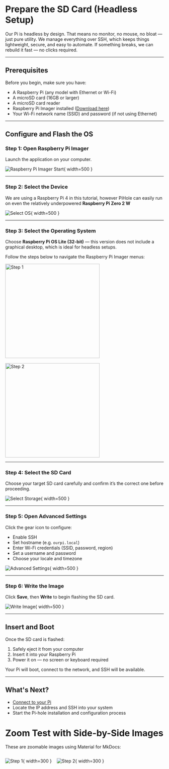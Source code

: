 # Prepare the SD Card (Headless Setup)

Our Pi is headless by design. That means no monitor, no mouse, no bloat — just pure utility. We manage everything over SSH, which keeps things lightweight, secure, and easy to automate. If something breaks, we can rebuild it fast — no clicks required.

---

## Prerequisites

Before you begin, make sure you have:

- A Raspberry Pi (any model with Ethernet or Wi-Fi)
- A microSD card (16GB or larger)
- A microSD card reader
- Raspberry Pi Imager installed ([Download here](https://www.raspberrypi.com/software/))
- Your Wi-Fi network name (SSID) and password (if not using Ethernet)

---

## Configure and Flash the OS

### Step 1: Open Raspberry Pi Imager

Launch the application on your computer.

![Raspberry Pi Imager Start](../assets/imager_start.png){ width=500 }

---

### Step 2: Select the Device

We are using a Raspberry Pi 4 in this tutorial, however PiHole can easily run on even the relatively underpowered **Raspberry Pi Zero 2 W**

![Select OS](../assets/imager_device.png){ width=500 }

---

### Step 3: Select the Operating System

Choose <strong>Raspberry Pi OS Lite (32-bit)</strong> — this version does not include a graphical desktop, which is ideal for headless setups.

Follow the steps below to navigate the Raspberry Pi Imager menus:

<div style="display: flex; gap: 1rem; flex-wrap: wrap; align-items: flex-start;">

  <a href="assets/imager_OS_1.png" data-lightbox="os-selection" data-title="Step 1 – Select OS (Other)">
    <img src="assets/imager_OS_1.png" width="300" alt="Step 1">
  </a>

  <a href="assets/imager_OS_2.png" data-lightbox="os-selection" data-title="Step 2 – Choose OS Lite">
    <img src="assets/imager_OS_2.png" width="300" alt="Step 2">
  </a>

</div>




---

### Step 4: Select the SD Card

Choose your target SD card carefully and confirm it’s the correct one before proceeding.

![Select Storage](../assets/imager-storage.png){ width=500 }

---

### Step 5: Open Advanced Settings

Click the gear icon to configure:

- Enable SSH
- Set hostname (e.g. `ourpi.local`)
- Enter Wi-Fi credentials (SSID, password, region)
- Set a username and password
- Choose your locale and timezone

![Advanced Settings](../assets/imager-settings.png){ width=500 }

---

### Step 6: Write the Image

Click **Save**, then **Write** to begin flashing the SD card.

![Write Image](../assets/imager-write.png){ width=500 }

---

## Insert and Boot

Once the SD card is flashed:

1. Safely eject it from your computer
2. Insert it into your Raspberry Pi
3. Power it on — no screen or keyboard required

Your Pi will boot, connect to the network, and SSH will be available.

---

## What's Next?

- [Connect to your Pi](connect.md)
- Locate the IP address and SSH into your system
- Start the Pi-hole installation and configuration process



# Zoom Test with Side-by-Side Images

These are zoomable images using Material for MkDocs:

<div style="display: flex; gap: 1rem; flex-wrap: wrap; align-items: flex-start;">

![Step 1](assets/imager_OS_1.png){ width=300 }

![Step 2](assets/imager_OS_2.png){ width=300 }

</div>
